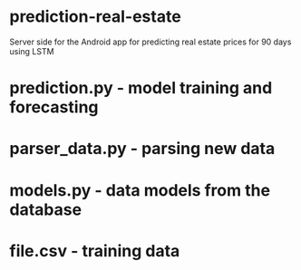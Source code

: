 # prediction-real-estate
 Server side for the Android app for predicting real estate prices for 90 days using LSTM
 # prediction.py - model training and forecasting
 # parser_data.py - parsing new data
 # models.py - data models from the database
 # file.csv - training data
 
